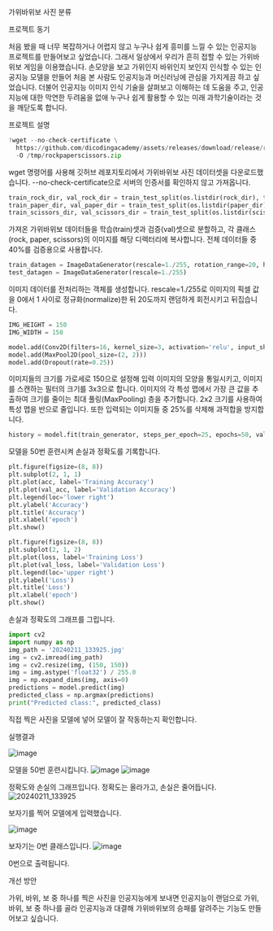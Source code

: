 가위바위보 사진 분류

프로젝트 동기

처음 봤을 때 너무 복잡하거나 어렵지 않고 누구나 쉽게 흥미를 느낄 수 있는 인공지능 프로젝트를 만들어보고 싶었습니다. 그래서 일상에서 우리가 흔히 접할 수 있는 가위바위보 게임을 이용했습니다. 손모양을 보고 가위인지 바위인지 보인지 인식할 수 있는 인공지능 모델을 만들어 처음 본 사람도 인공지능과 머신러닝에 관심을 가지게끔 하고 싶었습니다. 더불어 인공지능 이미지 인식 기술을 살펴보고 이해하는 데 도움을 주고, 인공지능에 대한 막연한 두려움을 없애 누구나 쉽게 활용할 수 있는 미래 과학기술이라는 것을 깨닫도록 합니다.

프로젝트 설명
```python
!wget --no-check-certificate \
  https://github.com/dicodingacademy/assets/releases/download/release/rockpaperscissors.zip \
  -O /tmp/rockpaperscissors.zip
```
wget 명령어를 사용해 깃허브 레포지토리에서 가위바위보 사진 데이터셋을 다운로드했습니다. --no-check-certificate으로 서버의 인증서를 확인하지 않고 가져옵니다.

```python
train_rock_dir, val_rock_dir = train_test_split(os.listdir(rock_dir), test_size = 0.4)
train_paper_dir, val_paper_dir = train_test_split(os.listdir(paper_dir), test_size = 0.4)
train_scissors_dir, val_scissors_dir = train_test_split(os.listdir(scissors_dir), test_size = 0.4)
```
가져온 가위바위보 데이터들을 학습(train)셋과 검증(val)셋으로 분할하고, 각 클래스(rock, paper, scissors)의 이미지를 해당 디렉터리에 복사합니다. 전체 데이터들 중 40%를 검증용으로 사용합니다.

```python
train_datagen = ImageDataGenerator(rescale=1./255, rotation_range=20, horizontal_flip=True, shear_range = 0.2, validation_split = 0.4, fill_mode = 'nearest')
test_datagen = ImageDataGenerator(rescale=1./255)
```
이미지 데이터를 전처리하는 객체를 생성합니다.
rescale=1./255로 이미지의 픽셀 값을 0에서 1 사이로 정규화(normalize)한 뒤 
20도까지 랜덤하게 회전시키고 뒤집습니다.

```python
IMG_HEIGHT = 150
IMG_WIDTH = 150

model.add(Conv2D(filters=16, kernel_size=3, activation='relu', input_shape=(IMG_HEIGHT,IMG_WIDTH,3)))
model.add(MaxPool2D(pool_size=(2, 2)))
model.add(Dropout(rate=0.25))
```
이미지들의 크기를 가로세로 150으로 설정해 입력 이미지의 모양을 통일시키고, 이미지를 스캔하는 필터의 크기를 3x3으로 합니다. 이미지의 각 특성 맵에서 가장 큰 값을 추출하여 크기를 줄이는 최대 풀링(MaxPooling) 층을 추가합니다. 2x2 크기를 사용하여 특성 맵을 반으로 줄입니다. 또한 입력되는 이미지들 중 25%를 삭제해 과적합을 방지합니다.

```python
history = model.fit(train_generator, steps_per_epoch=25, epochs=50, validation_data = validation_generator, verbose=0, callbacks=[checkpointer])
```
모델을 50번 훈련시켜 손실과 정확도를 기록합니다.

```python
plt.figure(figsize=(8, 8))
plt.subplot(2, 1, 1)
plt.plot(acc, label='Training Accuracy')
plt.plot(val_acc, label='Validation Accuracy')
plt.legend(loc='lower right')
plt.ylabel('Accuracy')
plt.title('Accuracy')
plt.xlabel('epoch')
plt.show()

plt.figure(figsize=(8, 8))
plt.subplot(2, 1, 2)
plt.plot(loss, label='Training Loss')
plt.plot(val_loss, label='Validation Loss')
plt.legend(loc='upper right')
plt.ylabel('Loss')
plt.title('Loss')
plt.xlabel('epoch')
plt.show()
```
손실과 정확도의 그래프를 그립니다.

```python
import cv2
import numpy as np
img_path = '20240211_133925.jpg'
img = cv2.imread(img_path)
img = cv2.resize(img, (150, 150))
img = img.astype('float32') / 255.0
img = np.expand_dims(img, axis=0)
predictions = model.predict(img)
predicted_class = np.argmax(predictions)
print("Predicted class:", predicted_class)
```
직접 찍은 사진을 모델에 넣어 모델이 잘 작동하는지 확인합니다.

실행결과

![image](https://github.com/SUNRINEmotion/7th-cbg_project/assets/112744687/7dd80496-2776-4100-a402-1bc90973061a)

모델을 50번 훈련시킵니다.
![image](https://github.com/SUNRINEmotion/7th-cbg_project/assets/112744687/3de4cc37-f478-4afc-b22a-e10dcf59f528)
![image](https://github.com/SUNRINEmotion/7th-cbg_project/assets/112744687/62006c1c-43f7-4954-b9a7-4b7ed6a59b00)

정확도와 손실의 그래프입니다. 정확도는 올라가고, 손실은 줄어듭니다.
![20240211_133925](https://github.com/SUNRINEmotion/7th-cbg_project/assets/112744687/30ce6f80-dc63-4553-bd7a-686154f568b9)

보자기를 찍어 모델에게 입력했습니다.

![image](https://github.com/SUNRINEmotion/7th-cbg_project/assets/112744687/29c4b23e-48dc-41de-8e48-cdf356ea5c30)

보자기는 0번 클래스입니다.
![image](https://github.com/SUNRINEmotion/7th-cbg_project/assets/112744687/7007adb9-fe28-470c-925b-df9d80ba3ed2)

0번으로 출력됩니다.


개선 방안

가위, 바위, 보 중 하나를 찍은 사진을 인공지능에게 보내면 인공지능이 랜덤으로 가위, 바위, 보 중 하나를 골라
인공지능과 대결해 가위바위보의 승패를 알려주는 기능도 만들어보고 싶습니다.
